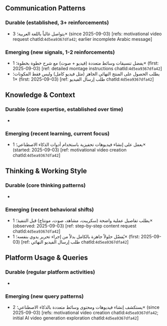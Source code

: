 ## Communication Patterns
### Durable (established, 3+ reinforcements)
- يتواصل غالباً باللغة العربية؛ 3× (since 2025-09-03) [refs: motivational video request chatId:`4d5ea9367dfa42`; earlier incomplete Arabic message]

### Emerging (new signals, 1-2 reinforcements)
- يفضل تنسيقات وسائط متعددة (فيديو + صوت) مع شرح خطوة بخطوة؛ 1× (first: 2025-09-03) [ref: detailed montage instructions chatId:`4d5ea9367dfa42`]
- يطلب الحصول على المنتج النهائي الجاهز (مثل فيديو كامل) وليس فقط المكونات؛ 1× (first: 2025-09-03) [ref: طلب إرسال الفيديو chatId:`4d5ea9367dfa42`]

## Knowledge & Context
### Durable (core expertise, established over time)
- 

### Emerging (recent learning, current focus)
- يعمل على إنشاء فيديوهات تحفيزية باستخدام أدوات الذكاء الاصطناعي؛ 1× (started: 2025-09-03) [ref: motivational video creation chatId:`4d5ea9367dfa42`]

## Thinking & Working Style
### Durable (core thinking patterns)
- 

### Emerging (recent behavioral shifts)
- يطلب تفاصيل عملية واضحة (سكريبت، مشاهد، صوت، مونتاج) قبل التنفيذ؛ 1× (observed: 2025-09-03) [ref: step-by-step content request chatId:`4d5ea9367dfa42`]
- يُفضّل حلولاً جاهزة بالكامل بدلاً من إجراء تحرير يدوي بنفسه؛ 1× (first: 2025-09-03) [ref: طلب إرسال الفيديو النهائي chatId:`4d5ea9367dfa42`]

## Platform Usage & Queries
### Durable (regular platform activities)
- 

### Emerging (new query patterns)
- يستكشف إنشاء فيديوهات ومحتوى وسائط متعددة بالذكاء الاصطناعي؛ 2× (since 2025-09-03) [refs: motivational video creation chatId:`4d5ea9367dfa42`; initial AI video generation exploration chatId:`4d5ea9367dfa42`]